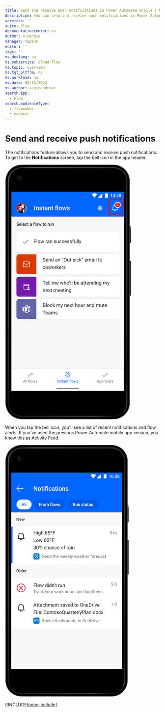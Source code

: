 ```yaml
---
title: Send and receive push notifications in Power Automate mobile | Microsoft Docs
description: You can send and receive push notifications in Power Automate mobile.
services: ''
suite: flow
documentationcenter: na
author: v-aangie
manager: tapanm
editor: ''
tags: ''
ms.devlang: na
ms.subservice: cloud-flow
ms.topic: overview
ms.tgt_pltfrm: na
ms.workload: na
ms.date: 08/15/2022
ms.author: angieandrews
search.app: 
  - Flow
search.audienceType: 
  - flowmaker
  - enduser
---
```

# Send and receive push notifications

The notifications feature allows you to send and receive push notifications. To get to the **Notifications** screen, tap the bell icon in the app header.

![Screenshot of push notifications icon.](/articles/media/android/notifications-1.png "Notifications icon")

When you tap the bell icon, you'll see a list of recent notifications and flow alerts. If you've used the previous Power Automate mobile app version, you know this as Activity Feed.

![Screenshot of a push notification.](/articles/media/android/notifications.png "Notifications")

[!INCLUDE[footer-include](../includes/footer-banner.md)]